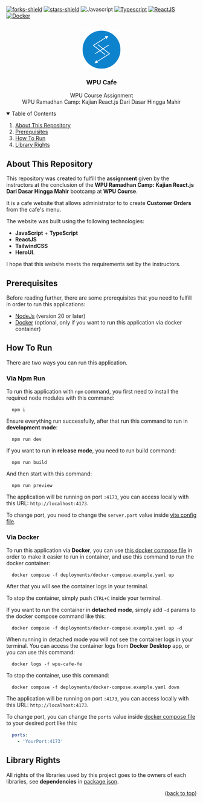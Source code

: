 <a name="readme-top"></a>
[![forks-shield]][forks-url] [![stars-shield]][stars-url] ![Javascript] [![Typescript]][Typescript-url] [![ReactJS]][ReactJS-url] [![Docker]][Docker-url]

<!-- PROJECT LOGO -->
<br />
<div align="center">
  <a href="https://github.com/fahmyabdul">
    <img src="https://raw.githubusercontent.com/fahmyabdul/fahmyabdul.github.io/main/assets/img/flg-round.png" alt="Logo" width="100" height="100">
  </a>
  

  <h3 align="center">WPU Cafe</h3>
  <p align="center">
    <span>WPU Course Assignment</span>
    <br/>
    WPU Ramadhan Camp: Kajian React.js Dari Dasar Hingga Mahir
  </p>
</div>

<!-- TABLE OF CONTENTS -->
<details open>
  <summary>Table of Contents</summary>
  <ol>
    <li>
      <a href="#about-this-repository">About This Repository</a>
    </li>
    <li>
      <a href="#prerequisites">Prerequisites</a>
    </li>
    <li>
      <a href="#how-to-run">How To Run</a>
    </li>
    <li>
      <a href="#library-rights">Library Rights</a>
    </li>
  </ol>
</details>

<!-- ABOUT THIS REPOSITORY -->
## About This Repository

This repository was created to fulfill the **assignment** given by the instructors at the conclusion of the **WPU Ramadhan Camp: Kajian React.js Dari Dasar Hingga Mahir** bootcamp at **WPU Course**. 

It is a cafe website that allows administrator to to create **Customer Orders** from the cafe's menu.

The website was built using the following technologies: 
- **JavaScript** + **TypeScript**
- **ReactJS**
- **TailwindCSS**
- **HeroUI**.

I hope that this website meets the requirements set by the instructors.

## Prerequisites

Before reading further, there are some prerequisites that you need to fulfill in order to run this applications:
- [NodeJs](https://nodejs.org/en/download) (version 20 or later)
- [Docker](https://docs.docker.com/engine/install/) (optional, only if you want to run this application via docker container)

<!-- HOW TO  RUN-->
## How To Run

There are two ways you can run this application.

### Via Npm Run

To run this application with `npm` command, you first need to install the required node modules with this command:

```shell
  npm i
```

Ensure everything run successfully, after that run this command to run in **development mode**:

```shell
  npm run dev
```

If you want to run in **release mode**, you need to run build command:

```shell
  npm run build
```

And then start with this command:

```shell
  npm run preview
```

The application will be running on port `:4173`, you can access locally with this URL: `http://localhost:4173`.

To change port, you need to change the `server.port` value inside [vite config file](vite.config.ts).

### Via Docker

To run this application via **Docker**, you can use [this docker compose file](deployments/docker-compose.example.yaml) in order to make it easier to run in container, and use this command to run the docker container:

```shell
  docker compose -f deployments/docker-compose.example.yaml up
```

After that you will see the container logs in your terminal.

To stop the container, simply push `CTRL+C` inside your terminal.

If you want to run the container in **detached mode**, simply add `-d` params to the docker compose command like this:

```shell
  docker compose -f deployments/docker-compose.example.yaml up -d
```

When running in detached mode you will not see the container logs in your terminal. You can access the container logs from **Docker Desktop** app, or you can use this command:

```shell
  docker logs -f wpu-cafe-fe
```

To stop the container, use this command:

```shell
  docker compose -f deployments/docker-compose.example.yaml down
```

The application will be running on port `:4173`, you can access locally with this URL: `http://localhost:4173`.

To change port, you can change the `ports` value inside [docker compose file](deployments/docker-compose.example.yaml) to your desired port like this:

```yaml
  ports:
    - 'YourPort:4173'
```

<!-- LIBRARY RIGHTS -->
## Library Rights

All rights of the libraries used by this project goes to the owners of each libraries, see **dependencies** in [package.json](package.json).

<p align="right">(<a href="#readme-top">back to top</a>)</p>

<!-- MARKDOWN LINKS & IMAGES -->
<!-- https://www.markdownguide.org/basic-syntax/#reference-style-links -->
[forks-shield]: https://img.shields.io/github/forks/fahmyabdul/wpu-cafe.svg?style=for-the-badge
[forks-url]: https://github.com/fahmyabdul/wpu-cafe/network/members

[stars-shield]: https://img.shields.io/github/stars/fahmyabdul/wpu-cafe.svg?style=for-the-badge
[stars-url]: https://github.com/fahmyabdul/wpu-cafe/stargazers

[Javascript]: https://shields.io/badge/JavaScript-F7DF1E?logo=JavaScript&logoColor=000&style=for-the-badge

[Typescript]: https://shields.io/badge/TypeScript-3178C6?logo=TypeScript&logoColor=FFF&style=for-the-badge
[Typescript-url]: https://www.typescriptlang.org/

[ReactJS]: https://img.shields.io/badge/-ReactJs-61DAFB?logo=react&logoColor=white&style=for-the-badge
[ReactJS-url]: https://react.dev/

[Docker]:https://img.shields.io/badge/docker-%230db7ed.svg?style=for-the-badge&logo=docker&logoColor=white
[Docker-url]: https://www.docker.com/

